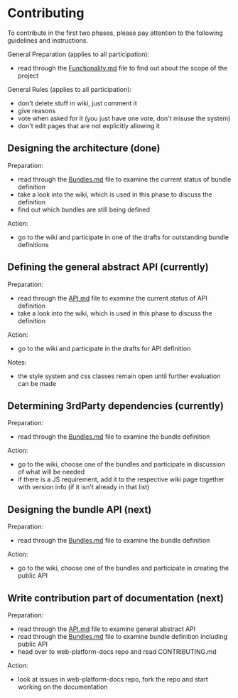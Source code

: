 # Contributing

To contribute in the first two phases, please pay attention to the following
guidelines and instructions.

General Preparation (applies to all participation):

* read through the [Functionality.md](design/Functionality.md) file to find out
  about the scope of the project

General Rules (applies to all participation):
        
* don't delete stuff in wiki, just comment it
* give reasons
* vote when asked for it (you just have one vote, don't misuse the system)
* don't edit pages that are not explicitly allowing it 

## Designing the architecture (done)
Preparation:

* read through the [Bundles.md](design/Bundles.md) file to examine the current
  status of bundle definition
* take a look into the wiki, which is used in this phase to discuss the 
  definition
* find out which bundles are still being defined

Action:

* go to the wiki and participate in one of the drafts for outstanding
  bundle definitions

## Defining the general abstract API (currently)
Preparation:

* read through the [API.md](design/API.md) file to examine the current
  status of API definition
* take a look into the wiki, which is used in this phase to discuss the 
  definition

Action:

* go to the wiki and participate in the drafts for API definition

Notes:

* the style system and css classes remain open until further evaluation can be made

## Determining 3rdParty dependencies (currently)
Preparation:

* read through the [Bundles.md](design/Bundles.md) file to examine the bundle 
  definition

Action:

* go to the wiki, choose one of the bundles and participate in discussion
  of what will be needed
* if there is a JS requirement, add it to the respective wiki page together
  with version info (if it isn't already in that list)

## Designing the bundle API (next)
Preparation:

* read through the [Bundles.md](design/Bundles.md) file to examine the bundle 
  definition
  
Action:

* go to the wiki, choose one of the bundles and participate in creating
  the public API

## Write contribution part of documentation (next)
Preparation:

* read through the [API.md](design/API.md) file to examine general abstract API
* read through the [Bundles.md](design/Bundles.md) file to examine bundle definition
  including public API
* head over to web-platform-docs repo and read CONTRIBUTING.md

Action:

* look at issues in web-platform-docs repo, fork the repo and start working
  on the documentation


